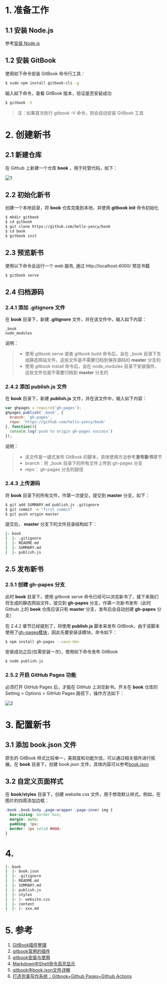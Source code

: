 


# 1. 准备工作

## 1.1 安装 Node.js
参考[安装 Node.js](../../n/nodejs/install-nodejs.md)

## 1.2 安装 GitBook
使用如下命令安装 GitBook 命令行工具：
```bash
$ sudo npm install gitbook-cli -g
```

输入如下命令，查看 GitBook 版本，验证是否安装成功
```bash
$ gitbook -V
```
> 注：如果首次执行 gitbook -V 命令，则会自动安装 GitBook 工具

# 2. 创建新书

## 2.1 新建仓库
在 Github 上新建一个仓库 **book** ，用于托管代码，如下：

![1](./create-a-gitbook/1.png)

## 2.2 初始化新书
创建一个本地目录，将 **book** 仓库克隆到本地，并使用 **gitbook init** 命令初始化
```bash
$ mkdir gitbook
$ cd gitbook
$ git clone https://github.com/hello-yancy/book
$ cd book
$ gitbook init
```

## 2.3 预览新书
使用以下命令会运行一个 web 服务, 通过 http://localhost:4000/ 预览书籍

```bash
$ gitbook serve
```

## 2.4 归档源码
### 2.4.1 添加 .gitignore 文件
在 **book** 目录下，新建 **.gitignore** 文件，并在该文件中，输入如下内容：
```
_book
node_modules
```
说明：
> + 使用 gitbook serve 或者 gitbook build 命令后，会在 _book 目录下生成静态网站文件，这些文件是不需要归档到保存源码的 **master** 分支的  
> + 使用 gitbook install 命令后，会在 node_modules 目录下安装插件，这些文件也是不需要归档到 **master** 分支的


### 2.4.2 添加 publish.js 文件
在 **book** 目录下，新建 **publish.js** 文件，并在该文件中，输入如下内容：
```javascript
var ghpages = require('gh-pages');
ghpages.publish('_book', {
  branch: 'gh-pages',
  repo: 'https://github.com/hello-yancy/book'
}, function(){
  console.log('push to origin gh-pages success')
});
```
说明：
> + 该文件是一键式发布 GitBook 的脚本，具体使用方法参考**发布新书**章节
> + branch：将 _book 目录下的所有文件上传到 gh-pages 分支
> + repo： gh-pages 分支的路径


### 2.4.3 上传源码
将 **book** 目录下的所有文件，作第一次提交，提交到 **master** 分支，如下：
```bash
$ git add SUMMARY.md publish.js .gitignore
$ git commit -m "first commit"
$ git push origin master
``` 

提交后， **master** 分支下的文件目录结构如下：

```bash
|- book
|  |- .gitignore
|  |- README.md
|  |- SUMMARY.md
|  |- publish.js
```

## 2.5 发布新书
### 2.5.1 创建 gh-papes 分支
此时 **book** 目录下，使用 gitbook serve 命令已经可以浏览新书了，接下来我们将生成的静态网站文件，提交到 **gh-papes** 分支，作第一次新书发布（此时 Github 上的 **book** 仓库应该只有 **master** 分支，发布后会自动创建 **gh-papes** 分支）


在 2.4.2 章节已经提到了，将使用 **publish.js** 脚本来发布 GitBook，由于该脚本使用了[gh-pages模块](https://www.npmjs.com/package/gh-pages)，因此先要安装该模块，命令如下：
```bash
$ npm install gh-pages --save-dev
```

安装成功之后(仅需安装一次)，使用如下命令发布 GitBook

```bash
$ node publish.js
```

### 2.5.2 开启 GitHub Pages 功能

必须打开 GitHub Pages 后，才能在 GitHub 上浏览新书。开关在 **book** 仓库的 Setting  > Options > GitHub Pages 路径下，操作方法如下：

![2](./create-a-gitbook/2.png)

# 3. 配置新书
## 3.1 添加 book.json 文件
原生的 GitBook 样式比较单一，美观度和功能欠佳，可以通过相关插件进行拓展。在 **book** 目录下，创建 book.json 文件，具体内容可以参考[book.json](https://github.com/hello-yancy/book/blob/master/book.json)

## 3.2 自定义页面样式
在 **book/styles** 目录下，创建 website.css 文件，用于修改默认样式。例如，在图片的四周添加边框：

```css
.book .book-body .page-wrapper .page-inner img {
  box-sizing: border-box;
  margin: auto;
  padding: 3px;
  border: 1px solid #ddd;
}
```

# 4. 
```bash
|- book
|  |- book.json
|  |- .gitignore
|  |- README.md
|  |- SUMMARY.md
|  |- publish.js
|  |- styles
|  |- |- website.css
|  |- content       
|  |- |- xxx.md
```

# 5. 参考

1. [GitBook插件整理](https://www.cnblogs.com/mingyue5826/p/10307051.html)
2. [gitbook常用的插件](https://segmentfault.com/a/1190000019806829?utm_source=tag-newest)
3. [gitbook安装与使用](https://blog.csdn.net/fghsfeyhdf/article/details/88403548)
4. [Markdown中Shell命令高亮显示](https://www.jianshu.com/p/05c41cf1a7c4)
5. [gitbook中book.json文件详解](https://blog.csdn.net/chenglirui123/article/details/79696113)
6. [打造完美写作系统：Gitbook+Github Pages+Github Actions](https://www.cnblogs.com/phyger/p/14035937.html)
